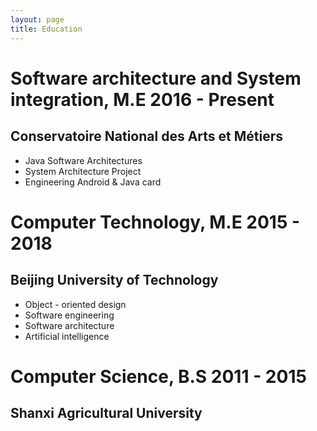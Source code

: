 ```yaml
---
layout: page
title: Education
---
```



# Software architecture and System integration, M.E 2016 - Present
## Conservatoire National des Arts et Métiers

-   Java Software Architectures
-   System Architecture Project
-   Engineering Android & Java card

# Computer Technology, M.E 2015 - 2018
## Beijing University of Technology
- Object - oriented design
- Software engineering
- Software architecture
- Artificial intelligence

# Computer Science, B.S 2011 - 2015
## Shanxi Agricultural University
